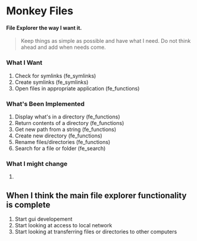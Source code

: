 # Monkey Files
#### File Explorer the way I want it.
> Keep things as simple as possible and have what I need. Do not think ahead and add when needs come.
### What I Want
1. Check for symlinks (fe_symlinks)
2. Create symlinks (fe_symlinks)
4. Open files in appropriate application (fe_functions)
### What's Been Implemented
1. Display what's in a directory (fe_functions)
2. Return contents of a directory (fe_functions)
3. Get new path from a string (fe_functions)
4. Create new directory (fe_functions)
5. Rename files/directories (fe_functions)
6. Search for a file or folder (fe_search)
### What I might change
1. 
## When I think the main file explorer functionality is complete
1. Start gui developement
2. Start looking at access to local network
3. Start looking at transferring files or directories to other computers 
